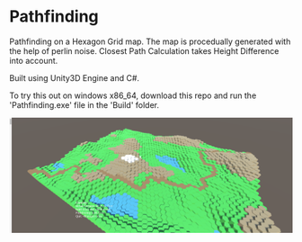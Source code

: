 # Pathfinding

Pathfinding on a Hexagon Grid map. The map is procedually generated with the help of perlin noise.
Closest Path Calculation takes Height Difference into account.

Built using Unity3D Engine and C#.

To try this out on windows x86_64, download this repo and run the 'Pathfinding.exe' file in the 'Build' folder.

![Screenshot](Screenshot.png)
